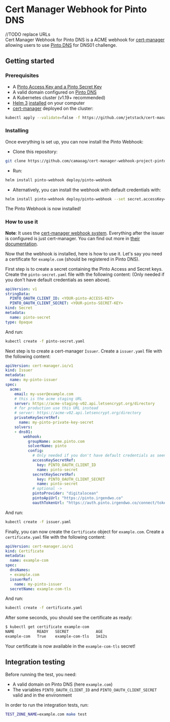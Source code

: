 # Cert Manager Webhook for Pinto DNS
//TODO replace URLs    
Cert Manager Webhook for Pinto DNS is a ACME webhook for [cert-manager](https://cert-manager.io/) allowing users to use [Pinto DNS](//TODO) for DNS01 challenge.

## Getting started

### Prerequisites

- A [Pinto Access Key and a Pinto Secret Key](//TODO)
- A valid domain configured on [Pinto DNS](//TODO)
- A Kubernetes cluster (v1.19+ recommended)
- [Helm 3](https://helm.sh/) [installed](https://helm.sh/docs/intro/install/) on your computer
- [cert-manager](https://github.com/jetstack/cert-manager) deployed on the cluster:
```bash
kubectl apply --validate=false -f https://github.com/jetstack/cert-manager/releases/download/v1.0.4/cert-manager.yaml
```

### Installing

Once everything is set up, you can now install the Pinto Webhook:
- Clone this repository: 
```bash
git clone https://github.com/camaoag/cert-manager-webhook-project-pinto.git
```

- Run:
```bash
helm install pinto-webhook deploy/pinto-webhook
```
- Alternatively, you can install the webhook with default credentials with: 
```bash
helm install pinto-webhook deploy/pinto-webhook --set secret.accessKey=<YOUR-ACCESS-KEY> --set secret.secretKey=<YOUR-SECRET_KEY>
```

The Pinto Webhook is now installed!

### How to use it

**Note**: It uses the [cert-manager webhook system](https://cert-manager.io/docs/configuration/acme/dns01/webhook/). Everything after the issuer is configured is just cert-manager. You can find out more in [their documentation](https://cert-manager.io/docs/usage/).

Now that the webhook is installed, here is how to use it.
Let's say you need a certificate for `example.com` (should be registered in Pinto DNS).

First step is to create a secret containing the Pinto Access and Secret keys. Create the `pinto-secret.yaml` file with the following content:
(Only needed if you don't have default credentials as seen above).
```yaml
apiVersion: v1
stringData:
  PINTO_OAUTH_CLIENT_ID: <YOUR-pinto-ACCESS-KEY>
  PINTO_OAUTH_CLIENT_SECRET: <YOUR-pinto-SECRET-KEY>
kind: Secret
metadata:
  name: pinto-secret
type: Opaque
```

And run:
```bash
kubectl create -f pinto-secret.yaml
```

Next step is to create a cert-manager `Issuer`. Create a `issuer.yaml` file with the following content:
```yaml
apiVersion: cert-manager.io/v1
kind: Issuer
metadata:
  name: my-pinto-issuer
spec:
  acme:
    email: my-user@example.com
    # this is the acme staging URL
    server: https://acme-staging-v02.api.letsencrypt.org/directory
    # for production use this URL instead
    # server: https://acme-v02.api.letsencrypt.org/directory
    privateKeySecretRef:
      name: my-pinto-private-key-secret
    solvers:
    - dns01:
        webhook:
          groupName: acme.pinto.com
          solverName: pinto
          config:
            # Only needed if you don't have default credentials as seen above.
            accessKeySecretRef:
              key: PINTO_OAUTH_CLIENT_ID
              name: pinto-secret
            secretKeySecretRef:
              key: PINTO_OAUTH_CLIENT_SECRET
              name: pinto-secret
            # optional ->
            pintoProvider: "digitalocean"
            pintoApiUrl: "https://pinto.irgendwo.co"
            oauthTokenUrl: "https://auth.pinto.irgendwo.co/connect/token"
```

And run:
```bash
kubectl create -f issuer.yaml
```

Finally, you can now create the `Certificate` object for `example.com`. Create a `certificate.yaml` file with the following content:
```yaml
apiVersion: cert-manager.io/v1
kind: Certificate
metadata:
  name: example-com
spec:
  dnsNames:
  - example.com
  issuerRef:
    name: my-pinto-issuer
  secretName: example-com-tls
```

And run:
```bash
kubectl create -f certificate.yaml
```

After some seconds, you should see the certificate as ready:
```bash
$ kubectl get certificate example-com
NAME          READY   SECRET            AGE
example-com   True    example-com-tls   1m12s
```

Your certificate is now available in the `example-com-tls` secret!

## Integration testing

Before running the test, you need:
- A valid domain on Pinto DNS (here `example.com`)
- The variables `PINTO_OAUTH_CLIENT_ID` and `PINTO_OAUTH_CLIENT_SECRET` valid and in the environment

In order to run the integration tests, run:
```bash
TEST_ZONE_NAME=example.com make test
```

